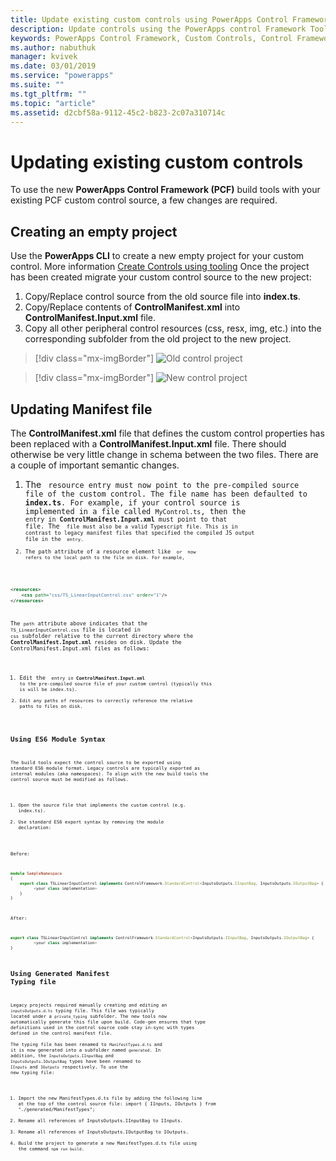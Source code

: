 ```yaml
---
title: Update existing custom controls using PowerApps Control Framework Tooling| Microsoft Docs
description: Update controls using the PowerApps control Framework Tooling
keywords: PowerApps Control Framework, Custom Controls, Control Framework
ms.author: nabuthuk
manager: kvivek
ms.date: 03/01/2019
ms.service: "powerapps"
ms.suite: ""
ms.tgt_pltfrm: ""
ms.topic: "article"
ms.assetid: d2cbf58a-9112-45c2-b823-2c07a310714c
---
```

# Updating existing custom controls 

To use the new **PowerApps Control Framework (PCF)** build tools with your existing PCF custom control source, a few changes are required.

## Creating an empty project

Use the **PowerApps CLI** to create a new empty project for your custom control. More information [Create Controls using tooling](create-custom-controls-using-pcf.md)
Once the project has been created migrate your custom control source to the new project:

1. Copy/Replace control source from the old source file into **index.ts**.
2. Copy/Replace contents of **ControlManifest.xml** into **ControlManifest.Input.xml** file.
3. Copy all other peripheral control resources (css, resx, img, etc.) into the corresponding subfolder from the old project to the new project.

> [!div class="mx-imgBorder"]
> ![Old control project](../media/old-control-project.png "Old control project")

> [!div class="mx-imgBorder"]
> ![New control project](../media/new-control-project.png "New control project")

## Updating Manifest file

The **ControlManifest.xml** file that defines the custom control properties has been replaced with a **ControlManifest.Input.xml** file. There should otherwise be very little change in schema between the two files.
There are a couple of important semantic changes.

1. The <code> resource entry must now point to the pre-compiled source file of the custom control.  The file name has been defaulted to **index.ts**.
For example, if your control source is implemented in a file called `MyControl.ts`, then the <code> entry in **ControlManifest.Input.xml** must point to that file.  The <code> file must also be a valid Typescript file.  This is in contrast to legacy manifest files that specified the compiled JS output file in the <code> entry.
2.	The path attribute of a resource element like <code> or <css> now refers to the local path to the file on disk.
For example,
```XML
<resources>
    <css path="css/TS_LinearInputControl.css" order="1"/>
</resources>
```

The `path` attribute above indicates that the `TS_LinearInputControl.css` file is located in `css` subfolder relative to the current directory where the **ControlManifest.Input.xml** resides on disk.
Update the ControlManifest.Input.xml files as follows:

1.	Edit the <code> entry in **ControlManifest.Input.xml** to the pre-compiled source file of your custom control (typically this is will be index.ts).
2.	Edit any paths of resources to correctly reference the relative paths to files on disk.

## Using ES6 Module Syntax

The build tools expect the control source to be exported using standard ES6 module format.  Legacy controls are typically exported as internal modules (aka namespaces).  To align with the new build tools the control source must be modified as follows.

1.	Open the source file that implements the custom control (e.g. index.ts).
2.	Use standard ES6 export syntax by removing the module declaration:

Before:
```TypeScript
module SampleNamespace
{
    export class TSLinearInputControl implements ControlFramework.StandardControl<InputsOutputs.IInputBag, InputsOutputs.IOutputBag> {
	      <your class implementation>
	}
}
```

After:
```TypeScript
export class TSLinearInputControl implements ControlFramework.StandardControl<InputsOutputs.IInputBag, InputsOutputs.IOutputBag> {
	      <your class implementation>
}
```

## Using Generated Manifest Typing file

Legacy projects required manually creating and editing an `inputsOutputs.d.ts` typing file.  This file was typically located under a `private_typing` subfolder.  The new tools now automatically generate this file upon build. Code-gen ensures that type definitions used in the control source code stay in-sync with types defined in the control manifest file.  
The typing file has been renamed to `ManifestTypes.d.ts` and it is now generated into a subfolder named `generated`.  In addition, the `InputsOutputs.IInputBag` and `InputsOutputs.IOutputBag` types have been renamed to `IInputs` and `IOutputs` respectively.
To use the new typing file:

1.	Import the new ManifestTypes.d.ts file by adding the following line at the top of the control source file:
import { IInputs, IOutputs } from "./generated/ManifestTypes";
2.	Rename all references of InputsOutputs.IInputBag to IInputs.
3.	Rename all references of InputsOutputs.IOutputBag to IOutputs.
4.	Build the project to generate a new ManifestTypes.d.ts file  using the command `npm run build`.
